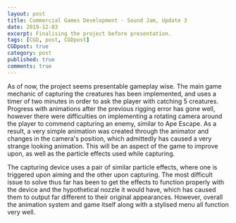 ```yaml
---
layout: post
title: Commercial Games Development - Sound Jam, Update 3
date: 2019-12-03
excerpt: Finalising the project before presentation.
tags: [CGD, post, CGDpost]
CGDpost: true
category: post
published: true
comments: true
---
```

As of now, the project seems presentable gameplay wise. The main game mechanic of capturing the creatures has been implemented, and uses a timer of two minutes in order to ask the player with catching 5 creatures. Progress with animations after the previous rigging error has gone well, however there were difficulties on implementing a rotating camera around the player to commend capturing an enemy, similar to Ape Escape. As a result, a very simple animation was created through the animator and changes in the camera's position, which admittedly has caused a very strange looking animation. This will be an aspect of the game to improve upon, as well as the particle effects used while capturing.

The capturing device uses a pair of similar particle effects, where one is triggered upon aiming and the other upon capturing. The most difficult issue to solve thus far has been to get the effects to function properly with the device and the hypothetical nozzle it would have, which has caused them to output far different to their original appearances. However, overall the animation system and game itself along with a stylised menu all function very well.